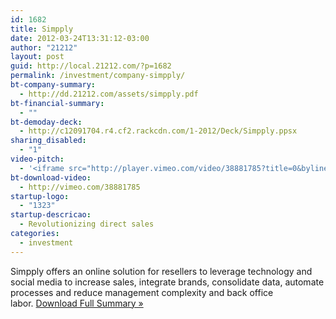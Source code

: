```yaml
---
id: 1682
title: Simpply
date: 2012-03-24T13:31:12-03:00
author: "21212"
layout: post
guid: http://local.21212.com/?p=1682
permalink: /investment/company-simpply/
bt-company-summary:
  - http://dd.21212.com/assets/simpply.pdf
bt-financial-summary:
  - ""
bt-demoday-deck:
  - http://c12091704.r4.cf2.rackcdn.com/1-2012/Deck/Simpply.ppsx
sharing_disabled:
  - "1"
video-pitch:
  - '<iframe src="http://player.vimeo.com/video/38881785?title=0&byline=0&portrait=0" width="620" height="349" frameborder="0" webkitAllowFullScreen mozallowfullscreen allowFullScreen></iframe>'
bt-download-video:
  - http://vimeo.com/38881785
startup-logo:
  - "1323"
startup-descricao:
  - Revolutionizing direct sales
categories:
  - investment
---
```

Simpply offers an online solution for resellers to leverage technology and social media to increase sales, integrate brands, consolidate data, automate processes and reduce management complexity and back office labor. <a href="http://dd.21212.com/assets/simpply.pdf" target="_blank">Download Full Summary »</a>